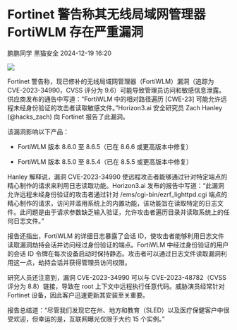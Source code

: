 #  Fortinet 警告称其无线局域网管理器 FortiWLM 存在严重漏洞   
鹏鹏同学  黑猫安全   2024-12-19 16:20  
  
![](https://mmbiz.qpic.cn/sz_mmbiz_png/8dBEfDPEce9yXgrRhdklFicicTFlM6j4icfRZ1iaYnnv39ibwLSFtZbrlWTewEZrZA6hBdeuu5MkUTfvmojURqibGxHg/640?wx_fmt=png&from=appmsg "")  
  
Fortinet 警告称，现已修补的无线局域网管理器（FortiWLM）漏洞（追踪为 CVE-2023-34990，CVSS 评分为 9.6）可能导致管理员访问和敏感信息泄露。供应商发布的通告中写道：“FortiWLM 中的相对路径遍历 [CWE-23] 可能允许远程未经身份验证的攻击者读取敏感文件。”Horizon3.ai 安全研究员 Zach Hanley (@hacks_zach) 向 Fortinet 报告了此漏洞。  
  
该漏洞影响以下产品：  
- FortiWLM 版本 8.6.0 至 8.6.5（已在 8.6.6 或更高版本中修复）  
  
- FortiWLM 版本 8.5.0 至 8.5.4（已在 8.5.5 或更高版本中修复）  
  
Hanley 解释说，漏洞 CVE-2023-34990 使远程攻击者能够通过针对特定端点的精心制作的请求来利用日志读取功能。Horizon3.ai 发布的报告中写道：“此漏洞允许远程未经身份验证的攻击者通过针对 /ems/cgi-bin/ezrf_lighttpd.cgi 端点的精心制作的请求，访问并滥用系统上的内置功能，该功能旨在读取特定的日志文件。此问题是由于请求参数缺乏输入验证，允许攻击者遍历目录并读取系统上的任何日志文件。”  
  
报告还指出，FortiWLM 的详细日志暴露了会话 ID，使攻击者能够利用日志文件读取漏洞劫持会话并访问经过身份验证的端点。FortiWLM 中经过身份验证的用户的会话 ID 令牌在每次设备启动时保持静态。攻击者可以通过日志文件读取漏洞利用这一点，劫持会话并获得管理员访问权限。  
  
研究人员还注意到，漏洞 CVE-2023-34990 可以与 CVE-2023-48782（CVSS 评分为 8.8）链接，导致在 root 上下文中远程执行任意代码。威胁演员经常针对 Fortinet 设备，因此客户迅速更新其安装至关重要。  
  
报告总结道：“尽管我们发现它在州、地方和教育（SLED）以及医疗保健客户中很受欢迎，但幸运的是，互联网曝光仅限于大约 15 个实例。”  
  
  

